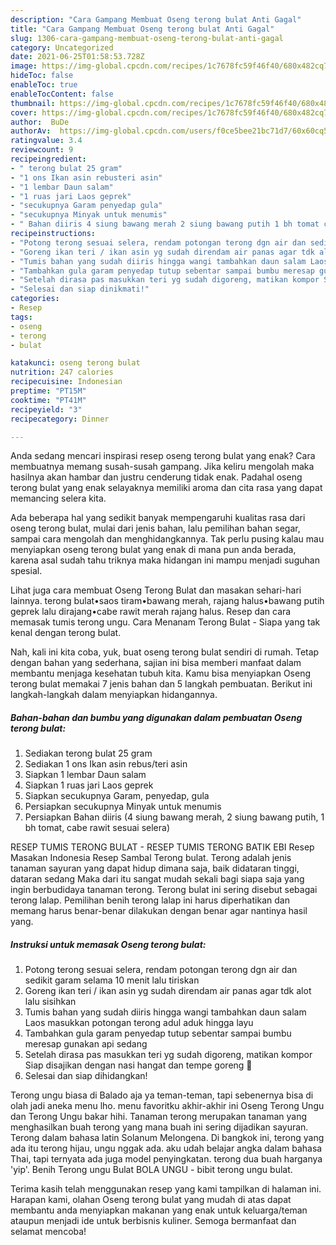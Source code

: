 ```yaml
---
description: "Cara Gampang Membuat Oseng terong bulat Anti Gagal"
title: "Cara Gampang Membuat Oseng terong bulat Anti Gagal"
slug: 1306-cara-gampang-membuat-oseng-terong-bulat-anti-gagal
category: Uncategorized
date: 2021-06-25T01:58:53.728Z
image: https://img-global.cpcdn.com/recipes/1c7678fc59f46f40/680x482cq70/oseng-terong-bulat-foto-resep-utama.jpg
hideToc: false
enableToc: true
enableTocContent: false
thumbnail: https://img-global.cpcdn.com/recipes/1c7678fc59f46f40/680x482cq70/oseng-terong-bulat-foto-resep-utama.jpg
cover: https://img-global.cpcdn.com/recipes/1c7678fc59f46f40/680x482cq70/oseng-terong-bulat-foto-resep-utama.jpg
author:  BuDe
authorAv:  https://img-global.cpcdn.com/users/f0ce5bee21bc71d7/60x60cq50/avatar.jpg
ratingvalue: 3.4
reviewcount: 9
recipeingredient:
- " terong bulat 25 gram"
- "1 ons Ikan asin rebusteri asin"
- "1 lembar Daun salam"
- "1 ruas jari Laos geprek"
- "secukupnya Garam penyedap gula"
- "secukupnya Minyak untuk menumis"
- " Bahan diiris 4 siung bawang merah 2 siung bawang putih 1 bh tomat cabe rawit sesuai selera"
recipeinstructions:
- "Potong terong sesuai selera, rendam potongan terong dgn air dan sedikit garam selama 10 menit lalu tiriskan"
- "Goreng ikan teri / ikan asin yg sudah direndam air panas agar tdk alot lalu sisihkan"
- "Tumis bahan yang sudah diiris hingga wangi tambahkan daun salam Laos masukkan potongan terong adul aduk hingga layu"
- "Tambahkan gula garam penyedap tutup sebentar sampai bumbu meresap gunakan api sedang"
- "Setelah dirasa pas masukkan teri yg sudah digoreng, matikan kompor Siap disajikan dengan nasi hangat dan tempe goreng 🤗"
- "Selesai dan siap dinikmati!"
categories:
- Resep
tags:
- oseng
- terong
- bulat

katakunci: oseng terong bulat 
nutrition: 247 calories
recipecuisine: Indonesian
preptime: "PT15M"
cooktime: "PT41M"
recipeyield: "3"
recipecategory: Dinner

---
```



Anda sedang mencari inspirasi resep oseng terong bulat yang enak? Cara membuatnya memang susah-susah gampang. Jika keliru mengolah maka hasilnya akan hambar dan justru cenderung tidak enak. Padahal oseng terong bulat yang enak selayaknya memiliki aroma dan cita rasa yang dapat memancing selera kita.


Ada beberapa hal yang sedikit banyak mempengaruhi kualitas rasa dari oseng terong bulat, mulai dari jenis bahan, lalu pemilihan bahan segar, sampai cara mengolah dan menghidangkannya. Tak perlu pusing kalau mau menyiapkan oseng terong bulat yang enak di mana pun anda berada, karena asal sudah tahu triknya maka hidangan ini mampu menjadi suguhan spesial.

Lihat juga cara membuat Oseng Terong Bulat dan masakan sehari-hari lainnya. terong bulat•saos tiram•bawang merah, rajang halus•bawang putih geprek lalu dirajang•cabe rawit merah rajang halus. Resep dan cara memasak tumis terong ungu. Cara Menanam Terong Bulat - Siapa yang tak kenal dengan terong bulat.


Nah, kali ini kita coba, yuk, buat oseng terong bulat sendiri di rumah. Tetap dengan bahan yang sederhana, sajian ini bisa memberi manfaat dalam membantu menjaga kesehatan tubuh kita. Kamu bisa menyiapkan Oseng terong bulat memakai 7 jenis bahan dan 5 langkah pembuatan. Berikut ini langkah-langkah dalam menyiapkan hidangannya.

<!--inarticleads1-->

##### Bahan-bahan dan bumbu yang digunakan dalam pembuatan Oseng terong bulat:

1. Sediakan  terong bulat 25 gram
1. Sediakan 1 ons Ikan asin rebus/teri asin
1. Siapkan 1 lembar Daun salam
1. Siapkan 1 ruas jari Laos geprek
1. Siapkan secukupnya Garam, penyedap, gula
1. Persiapkan secukupnya Minyak untuk menumis
1. Persiapkan  Bahan diiris (4 siung bawang merah, 2 siung bawang putih, 1 bh tomat, cabe rawit sesuai selera)


RESEP TUMIS TERONG BULAT - RESEP TUMIS TERONG BATIK EBI Resep Masakan Indonesia Resep Sambal Terong bulat. Terong adalah jenis tanaman sayuran yang dapat hidup dimana saja, baik didataran tinggi, dataran sedang Maka dari itu sangat mudah sekali bagi siapa saja yang ingin berbudidaya tanaman terong. Terong bulat ini sering disebut sebagai terong lalap. Pemilihan benih terong lalap ini harus diperhatikan dan memang harus benar-benar dilakukan dengan benar agar nantinya hasil yang. 

<!--inarticleads2-->

##### Instruksi untuk memasak Oseng terong bulat:

1. Potong terong sesuai selera, rendam potongan terong dgn air dan sedikit garam selama 10 menit lalu tiriskan
1. Goreng ikan teri / ikan asin yg sudah direndam air panas agar tdk alot lalu sisihkan
1. Tumis bahan yang sudah diiris hingga wangi tambahkan daun salam Laos masukkan potongan terong adul aduk hingga layu
1. Tambahkan gula garam penyedap tutup sebentar sampai bumbu meresap gunakan api sedang
1. Setelah dirasa pas masukkan teri yg sudah digoreng, matikan kompor Siap disajikan dengan nasi hangat dan tempe goreng 🤗
1. Selesai dan siap dihidangkan!

Terong ungu biasa di Balado aja ya teman-teman, tapi sebenernya bisa di olah jadi aneka menu lho. menu favoritku akhir-akhir ini Oseng Terong Ungu dan Terong Ungu bakar hihi. Tanaman terong merupakan tanaman yang menghasilkan buah terong yang mana buah ini sering dijadikan sayuran. Terong dalam bahasa latin Solanum Melongena. Di bangkok ini, terong yang ada itu terong hijau, ungu nggak ada. aku udah belajar angka dalam bahasa Thai, tapi ternyata ada juga model penyingkatan. terong dua buah harganya &#39;yip&#39;. Benih Terong ungu Bulat BOLA UNGU - bibit terong ungu bulat. 

Terima kasih telah menggunakan resep yang kami tampilkan di halaman ini. Harapan kami, olahan Oseng terong bulat yang mudah di atas dapat membantu anda menyiapkan makanan yang enak untuk keluarga/teman ataupun menjadi ide untuk berbisnis kuliner. Semoga bermanfaat dan selamat mencoba!
